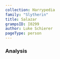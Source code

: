 ```yaml
---
collection: Harrypedia
family: "Slytherin"
title: Salazar
grampsID: I0299
author: Luke Schierer
pageType: person
---
```


### Analysis
